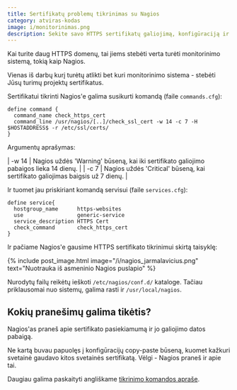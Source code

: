 ```yaml
---
title: Sertifikatų problemų tikrinimas su Nagios
category: atviras-kodas
image: i/monitorinimas.png
description: Sekite savo HTTPS sertifikatų galiojimą, konfigūraciją ir kitokias problemas su Nagios! Su kodo pavyzdžiais.
---
```


Kai turite daug HTTPS domenų, tai jiems stebėti verta turėti monitorinimo sistemą, tokią kaip Nagios.

Vienas iš darbų kurį turėtų atlikti bet kuri monitorinimo sistema - stebėti Jūsų turimų projektų sertifikatus.

Sertifikatui tikrinti Nagios'e galima susikurti komandą (faile `commands.cfg`):

```
define command {
  command_name check_https_cert
  command_line /usr/nagios/[..]/check_ssl_cert -w 14 -c 7 -H $HOSTADDRESS$ -r /etc/ssl/certs/
}
````

Argumentų aprašymas:

| -w 14         | Nagios uždės 'Warning' būseną, kai iki sertifikato galiojimo pabaigos lieka 14 dienų. |
| -c 7          | Nagios uždės 'Critical' būseną, kai sertifikato galiojimas baigsis už 7 dienų. |

Ir tuomet jau priskiriant komandą servisui (faile `services.cfg`):

```
define service{
  hostgroup_name      https-websites
  use                 generic-service
  service_description HTTPS Cert
  check_command       check_https_cert
}
```

Ir pačiame Nagios'e gausime HTTPS sertifikato tikrinimui skirtą taisyklę:

{% include post_image.html image="/i/nagios_jarmalavicius.png" text="Nuotrauka iš asmeninio Nagios puslapio" %}

Nurodytų failų reikėtų ieškoti `/etc/nagios/conf.d/` kataloge. Tačiau priklausomai nuo sistemų, galima rasti ir `/usr/local/nagios`.

## Kokių pranešimų galima tikėtis?

Nagios'as praneš apie sertifikato pasiekiamumą ir jo galiojimo datos pabaigą.

Ne kartą buvau papuolęs į konfigūracijų copy-paste būseną, kuomet kažkuri svetainė gaudavo kitos svetainės sertifikatą. Vėlgi - Nagios praneš ir apie tai.

Daugiau galima paskaityti angliškame [tikrinimo komandos apraše](https://exchange.nagios.org/directory/Plugins/Network-Protocols/HTTP/check_ssl_cert/details).
